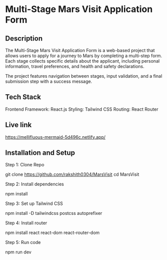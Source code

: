 # Multi-Stage Mars Visit Application Form
## Description
The Multi-Stage Mars Visit Application Form is a web-based project that allows users to apply for a journey to Mars by completing a multi-step form. Each stage collects specific details about the applicant, including personal information, travel preferences, and health and safety declarations.

The project features navigation between stages, input validation, and a final submission step with a success message.

## Tech Stack
Frontend Framework: React.js
Styling: Tailwind CSS
Routing: React Router

## Live link
https://mellifluous-mermaid-5d496c.netlify.app/


## Installation and Setup

Step 1: Clone Repo

git clone https://github.com/rakshith0304/MarsVisit
cd MarsVisit

Step 2: Install dependencies

npm install

Step 3: Set up Tailwind CSS

npm install -D tailwindcss postcss autoprefixer

Step 4: Install router 

npm install react react-dom react-router-dom

Step 5: Run code

npm run dev


